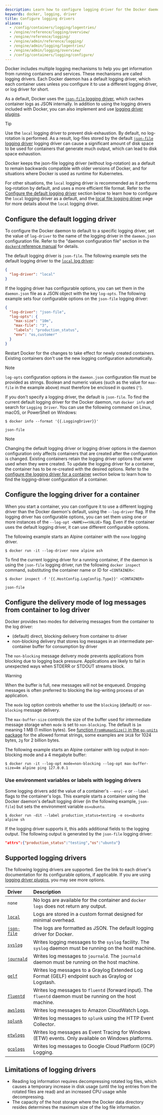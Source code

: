 ```yaml
---
description: Learn how to configure logging driver for the Docker daemon
keywords: docker, logging, driver
title: Configure logging drivers
aliases:
  - /config/containers/logging/logentries/
  - /engine/reference/logging/overview/
  - /engine/reference/logging/
  - /engine/admin/reference/logging/
  - /engine/admin/logging/logentries/
  - /engine/admin/logging/overview/
  - /config/containers/logging/configure/
---
```


Docker includes multiple logging mechanisms to help you get information from
running containers and services. These mechanisms are called logging drivers.
Each Docker daemon has a default logging driver, which each container uses
unless you configure it to use a different logging driver, or log driver for
short.

As a default, Docker uses the [`json-file` logging driver](drivers/json-file.md), which
caches container logs as JSON internally. In addition to using the logging drivers
included with Docker, you can also implement and use [logging driver plugins](plugins.md).

> [!TIP]
>
> Use the `local` logging driver to prevent disk-exhaustion. By default, no log-rotation is performed. As a result, log-files stored by the
> default [`json-file` logging driver](drivers/json-file.md) logging driver can cause
> a significant amount of disk space to be used for containers that generate much
> output, which can lead to disk space exhaustion.
>
> Docker keeps the json-file logging driver (without log-rotation) as a default
> to remain backwards compatible with older versions of Docker, and for situations
> where Docker is used as runtime for Kubernetes.
>
> For other situations, the `local` logging driver is recommended as it performs
> log-rotation by default, and uses a more efficient file format. Refer to the
> [Configure the default logging driver](#configure-the-default-logging-driver)
> section below to learn how to configure the `local` logging driver as a default,
> and the [local file logging driver](drivers/local.md) page for more details about the
> `local` logging driver.

## Configure the default logging driver

To configure the Docker daemon to default to a specific logging driver, set the
value of `log-driver` to the name of the logging driver in the `daemon.json`
configuration file. Refer to the "daemon configuration file" section in the
[`dockerd` reference manual](/reference/cli/dockerd/#daemon-configuration-file)
for details.

The default logging driver is `json-file`. The following example sets the default
logging driver to the [`local` log driver](drivers/local.md):

```json
{
  "log-driver": "local"
}
```

If the logging driver has configurable options, you can set them in the
`daemon.json` file as a JSON object with the key `log-opts`. The following
example sets four configurable options on the `json-file` logging driver:

```json
{
  "log-driver": "json-file",
  "log-opts": {
    "max-size": "10m",
    "max-file": "3",
    "labels": "production_status",
    "env": "os,customer"
  }
}
```

Restart Docker for the changes to take effect for newly created containers.
Existing containers don't use the new logging configuration automatically.

> [!NOTE]
>
> `log-opts` configuration options in the `daemon.json` configuration file must
> be provided as strings. Boolean and numeric values (such as the value for
> `max-file` in the example above) must therefore be enclosed in quotes (`"`).

If you don't specify a logging driver, the default is `json-file`.
To find the current default logging driver for the Docker daemon, run
`docker info` and search for `Logging Driver`. You can use the following
command on Linux, macOS, or PowerShell on Windows:

```console
$ docker info --format '{{.LoggingDriver}}'

json-file
```

> [!NOTE]
>
> Changing the default logging driver or logging driver options in the daemon
> configuration only affects containers that are created after the configuration
> is changed. Existing containers retain the logging driver options that were
> used when they were created. To update the logging driver for a container, the
> container has to be re-created with the desired options.
> Refer to the [configure the logging driver for a container](#configure-the-logging-driver-for-a-container)
> section below to learn how to find the logging-driver configuration of a
> container.

## Configure the logging driver for a container

When you start a container, you can configure it to use a different logging
driver than the Docker daemon's default, using the `--log-driver` flag. If the
logging driver has configurable options, you can set them using one or more
instances of the `--log-opt <NAME>=<VALUE>` flag. Even if the container uses the
default logging driver, it can use different configurable options.

The following example starts an Alpine container with the `none` logging driver.

```console
$ docker run -it --log-driver none alpine ash
```

To find the current logging driver for a running container, if the daemon
is using the `json-file` logging driver, run the following `docker inspect`
command, substituting the container name or ID for `<CONTAINER>`:

```console
$ docker inspect -f '{{.HostConfig.LogConfig.Type}}' <CONTAINER>

json-file
```

## Configure the delivery mode of log messages from container to log driver

Docker provides two modes for delivering messages from the container to the log
driver:

- (default) direct, blocking delivery from container to driver
- non-blocking delivery that stores log messages in an intermediate per-container buffer for consumption by driver

The `non-blocking` message delivery mode prevents applications from blocking due
to logging back pressure. Applications are likely to fail in unexpected ways when
STDERR or STDOUT streams block.

> [!WARNING]
>
> When the buffer is full, new messages will not be enqueued. Dropping messages is often preferred to blocking the
> log-writing process of an application.

The `mode` log option controls whether to use the `blocking` (default) or
`non-blocking` message delivery.

The `max-buffer-size` controls the size of the buffer used for
intermediate message storage when `mode` is set to `non-blocking`.
The default is `1m` meaning 1 MB (1 million bytes).
See [function `FromHumanSize()` in the `go-units` package](https://pkg.go.dev/github.com/docker/go-units#FromHumanSize) for the allowed format strings,
some examples are `1KiB` for 1024 bytes, `2g` for 2 billion bytes.

The following example starts an Alpine container with log output in non-blocking
mode and a 4 megabyte buffer:

```console
$ docker run -it --log-opt mode=non-blocking --log-opt max-buffer-size=4m alpine ping 127.0.0.1
```

### Use environment variables or labels with logging drivers

Some logging drivers add the value of a container's `--env|-e` or `--label`
flags to the container's logs. This example starts a container using the Docker
daemon's default logging driver (in the following example, `json-file`) but
sets the environment variable `os=ubuntu`.

```console
$ docker run -dit --label production_status=testing -e os=ubuntu alpine sh
```

If the logging driver supports it, this adds additional fields to the logging
output. The following output is generated by the `json-file` logging driver:

```json
"attrs":{"production_status":"testing","os":"ubuntu"}
```

## Supported logging drivers

The following logging drivers are supported. See the link to each driver's
documentation for its configurable options, if applicable. If you are using
[logging driver plugins](plugins.md), you may
see more options.

| Driver                                | Description                                                                                                 |
| :------------------------------------ | :---------------------------------------------------------------------------------------------------------- |
| `none`                                | No logs are available for the container and `docker logs` does not return any output.                       |
| [`local`](drivers/local.md)           | Logs are stored in a custom format designed for minimal overhead.                                           |
| [`json-file`](drivers/json-file.md)   | The logs are formatted as JSON. The default logging driver for Docker.                                      |
| [`syslog`](drivers/syslog.md)         | Writes logging messages to the `syslog` facility. The `syslog` daemon must be running on the host machine.  |
| [`journald`](drivers/journald.md)     | Writes log messages to `journald`. The `journald` daemon must be running on the host machine.               |
| [`gelf`](drivers/gelf.md)             | Writes log messages to a Graylog Extended Log Format (GELF) endpoint such as Graylog or Logstash.           |
| [`fluentd`](drivers/fluentd.md)       | Writes log messages to `fluentd` (forward input). The `fluentd` daemon must be running on the host machine. |
| [`awslogs`](drivers/awslogs.md)       | Writes log messages to Amazon CloudWatch Logs.                                                              |
| [`splunk`](drivers/splunk.md)         | Writes log messages to `splunk` using the HTTP Event Collector.                                             |
| [`etwlogs`](drivers/etwlogs.md)       | Writes log messages as Event Tracing for Windows (ETW) events. Only available on Windows platforms.         |
| [`gcplogs`](drivers/gcplogs.md)       | Writes log messages to Google Cloud Platform (GCP) Logging.                                                 |

## Limitations of logging drivers

- Reading log information requires decompressing rotated log files, which causes
  a temporary increase in disk usage (until the log entries from the rotated
  files are read) and an increased CPU usage while decompressing.
- The capacity of the host storage where the Docker data directory resides
  determines the maximum size of the log file information.
